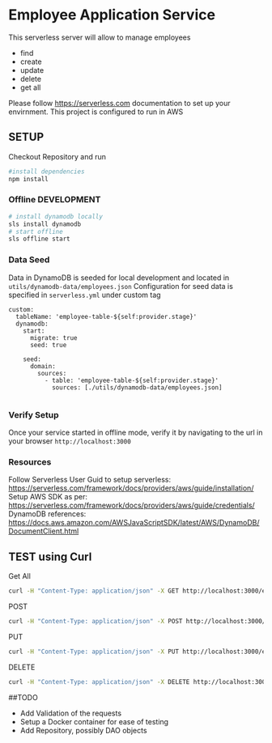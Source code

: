 # Employee Application Service

This serverless server will allow to manage employees
- find
- create
- update
- delete
- get all

Please follow https://serverless.com documentation to set up your envirnment.
This project is configured to run in AWS

## SETUP
Checkout Repository and run

```bash
#install dependencies
npm install
```

### Offline DEVELOPMENT
```bash
# install dynamodb locally
sls install dynamodb
# start offline
sls offline start

```
### Data Seed
Data in DynamoDB is seeded for local development and located in ```utils/dynamodb-data/employees.json```
Configuration for seed data is specified in ```serverless.yml``` under custom tag

```
custom:
  tableName: 'employee-table-${self:provider.stage}'
  dynamodb:
    start:
      migrate: true
      seed: true

    seed:
      domain:
        sources:
          - table: 'employee-table-${self:provider.stage}'
            sources: [./utils/dynamodb-data/employees.json]


```

### Verify Setup
Once your service started in offline mode, verify it by navigating to the url in your browser ```http://localhost:3000```

### Resources
Follow Serverless  User Guid to setup serverless: https://serverless.com/framework/docs/providers/aws/guide/installation/
Setup AWS SDK as per: https://serverless.com/framework/docs/providers/aws/guide/credentials/
DynamoDB references: https://docs.aws.amazon.com/AWSJavaScriptSDK/latest/AWS/DynamoDB/DocumentClient.html

## TEST using Curl

Get All
```bash
curl -H "Content-Type: application/json" -X GET http://localhost:3000/employees
```

POST
```bash
curl -H "Content-Type: application/json" -X POST http://localhost:3000/employees -d '{ "firstName":"Valeriy", "lastName":"Vinder" , "gender":"M"}'
```

PUT
```bash
curl -H "Content-Type: application/json" -X PUT http://localhost:3000/employees/86e02850-048c-11e8-bbb6-e9d61b3218a6 -d '{"firstName":"John"}'
```

DELETE
```bash
curl -H "Content-Type: application/json" -X DELETE http://localhost:3000/employees/86e02850-048c-11e8-bbb6-e9d61b3218a6
```


##TODO

- Add Validation of the requests
- Setup a Docker container for ease of testing
- Add Repository, possibly DAO objects
